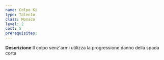 ```yaml
---
name: Colpo Ki
type: Talento
class: Monaco
level: 2
cost: 5
prerequisites: 
---
```


**Descrizione**
Il colpo senz'armi utilizza la progressione danno della spada corta